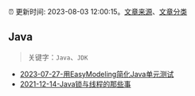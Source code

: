 :alarm_clock: 更新时间: 2023-08-03 12:00:15。[文章来源](/README.md)、[文章分类](/TAGS.md)

## Java


> 关键字：`Java`、`JDK`



- [2023-07-27-用EasyModeling简化Java单元测试](https://insights.thoughtworks.cn/simplify-java-unit-test-data-preparation-with-easymodeling/) 
- [2021-12-14-Java锁与线程的那些事](https://tech.youzan.com/javasuo-yu-xian-cheng-de-na-xie-shi/) 
